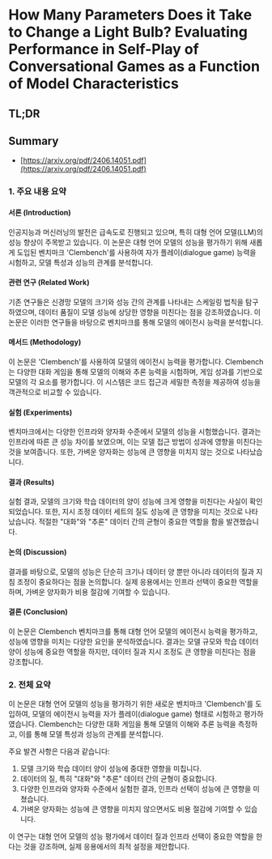# How Many Parameters Does it Take to Change a Light Bulb? Evaluating Performance in Self-Play of Conversational Games as a Function of Model Characteristics
## TL;DR
## Summary
- [https://arxiv.org/pdf/2406.14051.pdf](https://arxiv.org/pdf/2406.14051.pdf)

### 1. 주요 내용 요약

#### 서론 (Introduction)
인공지능과 머신러닝의 발전은 급속도로 진행되고 있으며, 특히 대형 언어 모델(LLM)의 성능 향상이 주목받고 있습니다. 이 논문은 대형 언어 모델의 성능을 평가하기 위해 새롭게 도입된 벤치마크 'Clembench'를 사용하여 자가 플레이(dialogue game) 능력을 시험하고, 모델 특성과 성능의 관계를 분석합니다.

#### 관련 연구 (Related Work)
기존 연구들은 신경망 모델의 크기와 성능 간의 관계를 나타내는 스케일링 법칙을 탐구하였으며, 데이터 품질이 모델 성능에 상당한 영향을 미친다는 점을 강조하였습니다. 이 논문은 이러한 연구들을 바탕으로 벤치마크를 통해 모델의 에이전시 능력을 분석합니다.

#### 메서드 (Methodology)
이 논문은 'Clembench'를 사용하여 모델의 에이전시 능력을 평가합니다. Clembench는 다양한 대화 게임을 통해 모델의 이해와 추론 능력을 시험하며, 게임 성과를 기반으로 모델의 각 요소를 평가합니다. 이 시스템은 코드 접근과 세밀한 측정을 제공하여 성능을 객관적으로 비교할 수 있습니다.

#### 실험 (Experiments)
벤치마크에서는 다양한 인프라와 양자화 수준에서 모델의 성능을 시험했습니다. 결과는 인프라에 따른 큰 성능 차이를 보였으며, 이는 모델 접근 방법이 성과에 영향을 미친다는 것을 보여줍니다. 또한, 가벼운 양자화는 성능에 큰 영향을 미치지 않는 것으로 나타났습니다.

#### 결과 (Results)
실험 결과, 모델의 크기와 학습 데이터의 양이 성능에 크게 영향을 미친다는 사실이 확인되었습니다. 또한, 지시 조정 데이터 세트의 질도 성능에 큰 영향을 미치는 것으로 나타났습니다. 적절한 "대화"와 "추론" 데이터 간의 균형이 중요한 역할을 함을 발견했습니다.

#### 논의 (Discussion)
결과를 바탕으로, 모델의 성능은 단순히 크기나 데이터 양 뿐만 아니라 데이터의 질과 지침 조정이 중요하다는 점을 논의합니다. 실제 응용에서는 인프라 선택이 중요한 역할을 하며, 가벼운 양자화가 비용 절감에 기여할 수 있습니다.

#### 결론 (Conclusion)
이 논문은 Clembench 벤치마크를 통해 대형 언어 모델의 에이전시 능력을 평가하고, 성능에 영향을 미치는 다양한 요인을 분석하였습니다. 결과는 모델 규모와 학습 데이터 양이 성능에 중요한 역할을 하지만, 데이터 질과 지시 조정도 큰 영향을 미친다는 점을 강조합니다.

### 2. 전체 요약

이 논문은 대형 언어 모델의 성능을 평가하기 위한 새로운 벤치마크 'Clembench'를 도입하여, 모델의 에이전시 능력을 자가 플레이(dialogue game) 형태로 시험하고 평가하였습니다. Clembench는 다양한 대화 게임을 통해 모델의 이해와 추론 능력을 측정하고, 이를 통해 모델 특성과 성능의 관계를 분석합니다.

주요 발견 사항은 다음과 같습니다:
1. 모델 크기와 학습 데이터 양이 성능에 중대한 영향을 미칩니다.
2. 데이터의 질, 특히 "대화"와 "추론" 데이터 간의 균형이 중요합니다.
3. 다양한 인프라와 양자화 수준에서 실험한 결과, 인프라 선택이 성능에 큰 영향을 미쳤습니다.
4. 가벼운 양자화는 성능에 큰 영향을 미치지 않으면서도 비용 절감에 기여할 수 있습니다.

이 연구는 대형 언어 모델의 성능 평가에서 데이터 질과 인프라 선택이 중요한 역할을 한다는 것을 강조하며, 실제 응용에서의 최적 설정을 제안합니다.